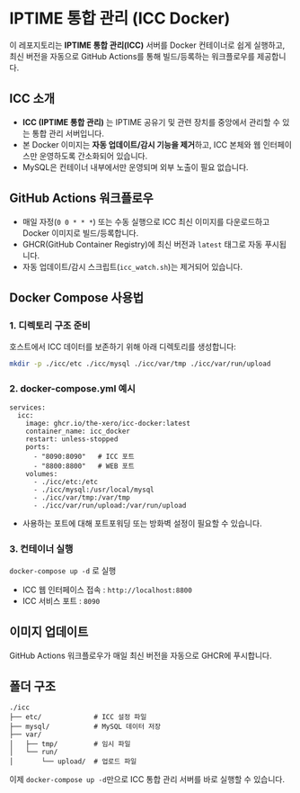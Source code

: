# IPTIME 통합 관리 (ICC Docker)
이 레포지토리는 **IPTIME 통합 관리(ICC)** 서버를 Docker 컨테이너로 쉽게 실행하고, 최신 버전을 자동으로 GitHub Actions를 통해 빌드/등록하는 워크플로우를 제공합니다.


## ICC 소개

- **ICC (IPTIME 통합 관리)** 는 IPTIME 공유기 및 관련 장치를 중앙에서 관리할 수 있는 통합 관리 서버입니다.
- 본 Docker 이미지는 **자동 업데이트/감시 기능을 제거**하고, ICC 본체와 웹 인터페이스만 운영하도록 간소화되어 있습니다.
- MySQL은 컨테이너 내부에서만 운영되며 외부 노출이 필요 없습니다.


## GitHub Actions 워크플로우

- 매일 자정(`0 0 * * *`) 또는 수동 실행으로 ICC 최신 이미지를 다운로드하고 Docker 이미지로 빌드/등록합니다.
- GHCR(GitHub Container Registry)에 최신 버전과 `latest` 태그로 자동 푸시됩니다.
- 자동 업데이트/감시 스크립트(`icc_watch.sh`)는 제거되어 있습니다.


## Docker Compose 사용법

### 1. 디렉토리 구조 준비

호스트에서 ICC 데이터를 보존하기 위해 아래 디렉토리를 생성합니다:

```bash
mkdir -p ./icc/etc ./icc/mysql ./icc/var/tmp ./icc/var/run/upload
```

### 2. docker-compose.yml 예시
```
services:
  icc:
    image: ghcr.io/the-xero/icc-docker:latest
    container_name: icc_docker
    restart: unless-stopped
    ports:
      - "8090:8090"   # ICC 포트
      - "8800:8800"   # WEB 포트
    volumes:
      - ./icc/etc:/etc
      - ./icc/mysql:/usr/local/mysql
      - ./icc/var/tmp:/var/tmp
      - ./icc/var/run/upload:/var/run/upload
```
- 사용하는 포트에 대해 포트포워딩 또는 방화벽 설정이 필요할 수 있습니다.

### 3. 컨테이너 실행
`docker-compose up -d` 로 실행
- ICC 웹 인터페이스 접속 : `http://localhost:8800`
- ICC 서비스 포트 : `8090`



## 이미지 업데이트
GitHub Actions 워크플로우가 매일 최신 버전을 자동으로 GHCR에 푸시합니다.



## 폴더 구조
```
./icc
├── etc/             # ICC 설정 파일
├── mysql/           # MySQL 데이터 저장
├── var/
│   ├── tmp/         # 임시 파일
│   └── run/
│       └── upload/  # 업로드 파일
```


이제 `docker-compose up -d`만으로 ICC 통합 관리 서버를 바로 실행할 수 있습니다.

